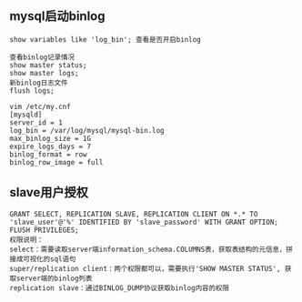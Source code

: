 ##  mysql启动binlog
    show variables like 'log_bin'; 查看是否开启binlog

    查看binlog记录情况
    show master status;
    show master logs;
    新binlog日志文件
    flush logs;

    vim /etc/my.cnf
    [mysqld]
    server_id = 1
    log_bin = /var/log/mysql/mysql-bin.log
    max_binlog_size = 1G
    expire_logs_days = 7
    binlog_format = row
    binlog_row_image = full
    

## slave用户授权
    GRANT SELECT, REPLICATION SLAVE, REPLICATION CLIENT ON *.* TO 'slave_user'@'%' IDENTIFIED BY 'slave_password' WITH GRANT OPTION;
    FLUSH PRIVILEGES;
    权限说明：
    select：需要读取server端information_schema.COLUMNS表，获取表结构的元信息，拼接成可视化的sql语句
    super/replication client：两个权限都可以，需要执行'SHOW MASTER STATUS', 获取server端的binlog列表
    replication slave：通过BINLOG_DUMP协议获取binlog内容的权限
